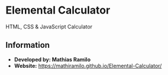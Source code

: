 # Elemental Calculator
HTML, CSS & JavaScript Calculator
## Information
* **Developed by: Mathias Ramilo**
* **Website:** https://mathiramilo.github.io/Elemental-Calculator/
